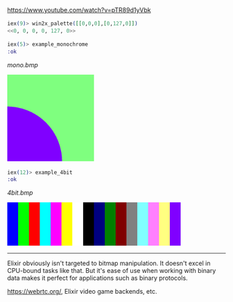 https://www.youtube.com/watch?v=pTR89d1yVbk

```elixir
iex(9)> win2x_palette([[0,0,0],[0,127,0]])
<<0, 0, 0, 0, 127, 0>>
```

```elixir
iex(5)> example_monochrome
:ok
```

*mono.bmp*

<img src="mono.bmp" alt="mono" width=200 />

```elixir
iex(12)> example_4bit
:ok
```

*4bit.bmp*

<img src="4bit.bmp" alt="4bit" width=400 />

---

Elixir obviously isn't targeted to bitmap manipulation. It doesn't excel in CPU-bound tasks like that. But it's ease of use when working with binary data makes it perfect for applications such as binary protocols.

https://webrtc.org/, Elixir video game backends, etc.

